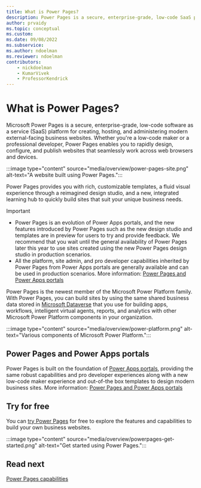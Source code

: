 ```yaml
---
title: What is Power Pages?
description: Power Pages is a secure, enterprise-grade, low-code SaaS platform for creating, hosting, and administering rich external business websites.
author: prvaidy
ms.topic: conceptual
ms.custom: 
ms.date: 09/08/2022
ms.subservice:
ms.author: ndoelman
ms.reviewer: ndoelman
contributors:
    - nickdoelman
    - KumarVivek
    - ProfessorKendrick
---
```


# What is Power Pages?

Microsoft Power Pages is a secure, enterprise-grade, low-code software as a service (SaaS) platform for creating, hosting, and administering modern external-facing business websites. Whether you're a low-code maker or a professional developer, Power Pages enables you to rapidly design, configure, and publish websites that seamlessly work across web browsers and devices.

:::image type="content" source="media/overview/power-pages-site.png" alt-text="A website built using Power Pages.":::

Power Pages provides you with rich, customizable templates, a fluid visual experience through a reimagined design studio, and a new, integrated learning hub to quickly build sites that suit your unique business needs.

> [!IMPORTANT]
> - Power Pages is an evolution of Power Apps portals, and the new features introduced by Power Pages such as the new design studio and templates are in preview for users to try and provide feedback. We recommend that you wait until the general availability of Power Pages later this year to use sites created using the new Power Pages design studio in production scenarios.
> - All the platform, site admin, and pro 
developer capabilities inherited by Power Pages from Power Apps portals are generally available and can be used in production scenarios. More information: [Power Pages and Power Apps portals](#power-pages-and-power-apps-portals)

Power Pages is the newest member of the Microsoft Power Platform family. With Power Pages, you can build sites by using the same shared business data stored in [Microsoft Dataverse](/power-apps/maker/data-platform/data-platform-intro) that you use for building apps, workflows, intelligent virtual agents, reports, and analytics with other Microsoft Power Platform components in your organization. 

:::image type="content" source="media/overview/power-platform.png" alt-text="Various components of Microsoft Power Platform.":::

## Power Pages and Power Apps portals 

Power Pages is built on the foundation of [Power Apps portals](/power-apps/maker/portals/), providing the same robust capabilities and pro developer experiences along with a new low-code maker experience and out-of-the box templates to design modern business sites. More information: [Power Pages and Power Apps portals](difference-portals.md) 

## Try for free

You can [try Power Pages](getting-started/trial-signup.md) for free to explore the features and capabilities to build your own business websites.

:::image type="content" source="media/overview/powerpages-get-started.png" alt-text="Get started using Power Pages.":::

## Read next

[Power Pages capabilities](capabilities.md)
